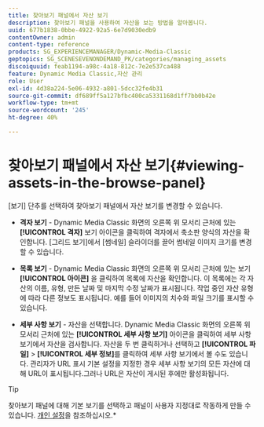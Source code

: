 ```yaml
---
title: 찾아보기 패널에서 자산 보기
description: 찾아보기 패널을 사용하여 자산을 보는 방법을 알아봅니다.
uuid: 677b1838-0bbe-4922-92a5-6e7d9030edb9
contentOwner: admin
content-type: reference
products: SG_EXPERIENCEMANAGER/Dynamic-Media-Classic
geptopics: SG_SCENESEVENONDEMAND_PK/categories/managing_assets
discoiquuid: feab1194-a98c-4a18-812c-7e2e537ca488
feature: Dynamic Media Classic,자산 관리
role: User
exl-id: 4d38a224-5e06-4932-a801-5dcc32fe4b31
source-git-commit: df689ff5a127bfbc400ca5331168d1ff7bb0b42e
workflow-type: tm+mt
source-wordcount: '245'
ht-degree: 40%

---
```


# 찾아보기 패널에서 자산 보기{#viewing-assets-in-the-browse-panel}

[보기] 단추를 선택하여 찾아보기 패널에서 자산 보기를 변경할 수 있습니다.

* **격자 보기**  - Dynamic Media Classic 화면의 오른쪽 위 모서리 근처에 있는  **[!UICONTROL 격자]** 보기 아이콘을 클릭하여 격자에서 축소판 양식의 자산을 확인합니다. [그리드 보기]에서 [썸네일] 슬라이더를 끌어 썸네일 이미지 크기를 변경할 수 있습니다.

* **목록 보기**  - Dynamic Media Classic 화면의 오른쪽 위 모서리 근처에 있는 보기  **[!UICONTROL 아이콘]** 을 클릭하여 목록에 자산을 확인합니다. 이 목록에는 각 자산의 이름, 유형, 만든 날짜 및 마지막 수정 날짜가 표시됩니다. 작업 중인 자산 유형에 따라 다른 정보도 표시됩니다. 예를 들어 이미지의 치수와 파일 크기를 표시할 수 있습니다.

* **세부 사항 보기**  - 자산을 선택합니다. Dynamic Media Classic 화면의 오른쪽 위 모서리 근처에 있는 **[!UICONTROL 세부 사항 보기]** 아이콘을 클릭하여 세부 사항 보기에서 자산을 검사합니다. 자산을 두 번 클릭하거나 선택하고 **[!UICONTROL 파일]** > **[!UICONTROL 세부 정보]**&#x200B;를 클릭하여 세부 사항 보기에서 볼 수도 있습니다. 관리자가 URL 표시 기본 설정을 지정한 경우 세부 사항 보기의 모든 자산에 대해 URL이 표시됩니다.그러나 URL은 자산이 게시된 후에만 활성화됩니다.

>[!TIP]
>
>찾아보기 패널에 대해 기본 보기를 선택하고 패널이 사용자 지정대로 작동하게 만들 수 있습니다. [개인 설정](personal-setup.md#personal_setup)을 참조하십시오.*
